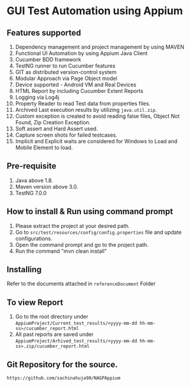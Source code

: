 # GUI Test Automation using Appium

## Features supported
1. Dependency management and project management by using MAVEN 
2. Functional UI Automation by using Appium Java Client 
3. Cucumber BDD framework
4. TestNG runner to run Cucumber features 
5. GIT as distributed version-control system
6. Modular Approach via Page Object model
7. Device supported - Android VM and Real Devices
8. HTML Report by including Cucumber Extent Reports
9. Logging via Log4j
10. Property Reader to read Test data from properties files.
11. Archived Last execution results by utilizing `java.util.zip`. 
12. Custom exception is created to avoid reading false files, Object Not Found, Zip Creation Exception.
13. Soft assert and Hard Assert used.
14. Capture screen shots for failed testcases.
15. Implicit and Explicit waits are considered for Windows to Load and Mobile Element to load.


## Pre-requisite
1. Java above 1.8.
2. Maven version above 3.0.
3. TestNG 7.0.0

## How to install & Run using command prompt
1. Please extract the project at your desired path.
2. Go to `src/test/resources/config/config.properties` file and update configurations. 
3. Open the command prompt and go to the project path.
4. Run the command "mvn clean install"


## Installing

Refer to the documents attached in `referenceDocument` Folder

		
## To view Report 
1. Go to the root directory under `AppiumProject/Current_test_results/<yyyy-mm-dd hh-mm-ss>/cucumber_report.html`
2. All past reports are saved under `AppiumProject/Arhived_test_results/<yyyy-mm-dd hh-mm-ss>.zip/cucumber_report.html` 

## Git Repository for the source.
`https://github.com/sachinahuja90/NAGPAppium`

